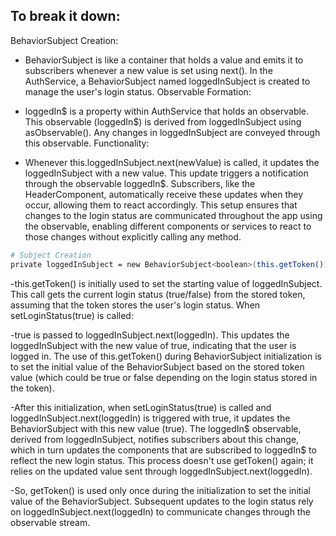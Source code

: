 <!-- Code -->

## To break it down:

BehaviorSubject Creation:

- BehaviorSubject is like a container that holds a value and emits it to subscribers whenever a new value is set using next().
In the AuthService, a BehaviorSubject named loggedInSubject is created to manage the user's login status.
Observable Formation:

- loggedIn$ is a property within AuthService that holds an observable.
This observable (loggedIn$) is derived from loggedInSubject using asObservable().
Any changes in loggedInSubject are conveyed through this observable.
Functionality:

- Whenever this.loggedInSubject.next(newValue) is called, it updates the loggedInSubject with a new value.
This update triggers a notification through the observable loggedIn$.
Subscribers, like the HeaderComponent, automatically receive these updates when they occur, allowing them to react accordingly.
This setup ensures that changes to the login status are communicated throughout the app using the observable, enabling different components or services to react to those changes without explicitly calling any method.

```bash
# Subject Creation
private loggedInSubject = new BehaviorSubject<boolean>(this.getToken());

```

-this.getToken() is initially used to set the starting value of loggedInSubject. This call gets the current login status (true/false) from the stored token, assuming that the token stores the user's login status.
When setLoginStatus(true) is called:

-true is passed to loggedInSubject.next(loggedIn). This updates the loggedInSubject with the new value of true, indicating that the user is logged in. The use of this.getToken() during BehaviorSubject initialization is to set the initial value of the BehaviorSubject based on the stored token value (which could be true or false depending on the login status stored in the token).

-After this initialization, when setLoginStatus(true) is called and loggedInSubject.next(loggedIn) is triggered with true, it updates the BehaviorSubject with this new value (true). The loggedIn$ observable, derived from loggedInSubject, notifies subscribers about this change, which in turn updates the components that are subscribed to loggedIn$ to reflect the new login status. This process doesn't use getToken() again; it relies on the updated value sent through loggedInSubject.next(loggedIn).

-So, getToken() is used only once during the initialization to set the initial value of the BehaviorSubject. Subsequent updates to the login status rely on loggedInSubject.next(loggedIn) to communicate changes through the observable stream.
